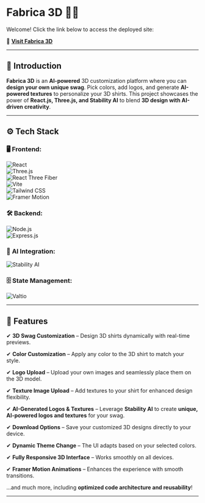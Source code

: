 # **Fabrica 3D 👕👚**  

Welcome! Click the link below to access the deployed site:  

🔗 **[Visit Fabrica 3D](https://shirt3d98.netlify.app/)**  

---

## **🤖 Introduction**  

**Fabrica 3D** is an **AI-powered** 3D customization platform where you can **design your own unique swag**. Pick colors, add logos, and generate **AI-powered textures** to personalize your 3D shirts. This project showcases the power of **React.js, Three.js, and Stability AI** to blend **3D design with AI-driven creativity**.  

---

## **⚙️ Tech Stack**  

### 🖥️ **Frontend:**  
![React](https://img.shields.io/badge/React-20232A?style=for-the-badge&logo=react&logoColor=61DAFB)  
![Three.js](https://img.shields.io/badge/Three.js-000000?style=for-the-badge&logo=three.js&logoColor=white)  
![React Three Fiber](https://img.shields.io/badge/React%20Three%20Fiber-000000?style=for-the-badge&logo=three.js&logoColor=white)  
![Vite](https://img.shields.io/badge/Vite-646CFF?style=for-the-badge&logo=vite&logoColor=white)  
![Tailwind CSS](https://img.shields.io/badge/Tailwind_CSS-38B2AC?style=for-the-badge&logo=tailwind-css&logoColor=white)  
![Framer Motion](https://img.shields.io/badge/Framer_Motion-EF005C?style=for-the-badge&logo=framer&logoColor=white)  

### 🛠️ **Backend:**  
![Node.js](https://img.shields.io/badge/Node.js-43853D?style=for-the-badge&logo=node.js&logoColor=white)  
![Express.js](https://img.shields.io/badge/Express.js-000000?style=for-the-badge&logo=express&logoColor=white)  

### 🧠 **AI Integration:**  
![Stability AI](https://img.shields.io/badge/Stability%20AI-000000?style=for-the-badge&logo=stability%20ai&logoColor=white)  

### 🗄 **State Management:**  
![Valtio](https://img.shields.io/badge/Valtio-FF7B00?style=for-the-badge)  

---

## **🔋 Features**  

✔ **3D Swag Customization** – Design 3D shirts dynamically with real-time previews.  

✔ **Color Customization** – Apply any color to the 3D shirt to match your style.  

✔ **Logo Upload** – Upload your own images and seamlessly place them on the 3D model.  

✔ **Texture Image Upload** – Add textures to your shirt for enhanced design flexibility.  

✔ **AI-Generated Logos & Textures** – Leverage **Stability AI** to create **unique, AI-powered logos and textures** for your swag.  

✔ **Download Options** – Save your customized 3D designs directly to your device.  

✔ **Dynamic Theme Change** – The UI adapts based on your selected colors.  

✔ **Fully Responsive 3D Interface** – Works smoothly on all devices.  

✔ **Framer Motion Animations** – Enhances the experience with smooth transitions.  

…and much more, including **optimized code architecture and reusability**!  

---


